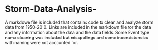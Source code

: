 # Storm-Data-Analysis-
A markdown file is included that contains code to clean and analyze storm data from 1950-2010.
Links are included in the markdown file for the data and any information about the data and the data fields. 
Some Event type name cleaning was included but misspellings and some inconsistencies with naming were not accounted for. 
